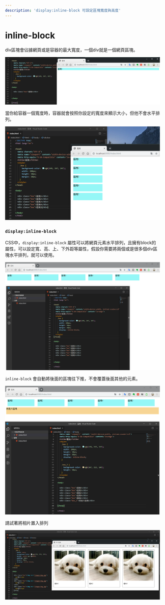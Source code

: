 ```yaml
---
description: 'display:inline-block 可設定區塊寬度與高度'
---
```


# inline-block

div區塊會佔據網頁或是容器的最大寬度，一個div就是一個網頁區塊。

![](../.gitbook/assets/image%20%2817%29.png)

當你給容器一個寬度時，容器就會按照你設定的寬度來顯示大小，但他不會水平排列。

![](../.gitbook/assets/image%20%2811%29.png)

### **`display:inline-block`**

CSS中，`display:inline-block` 屬性可以將網頁元素水平排列，且擁有block的屬性，可以設定寬、高、上、下外距等屬性，假設你需要將兩個或是很多個div區塊水平排列，就可以使用。

![](../.gitbook/assets/image%20%285%29.png)

`inline-block` 會自動將後面的區塊往下推，不會覆蓋後面其他的元素。

![](../.gitbook/assets/image%20%284%29.png)

請試著將相片置入排列

![](../.gitbook/assets/image%20%282%29.png)


